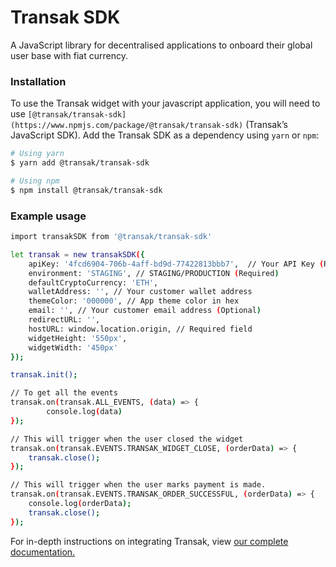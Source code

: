 # Transak SDK
 A JavaScript library for decentralised applications to onboard their global user base with fiat currency.
### Installation
To use the Transak widget with your javascript application, you will need to use `[@transak/transak-sdk](https://www.npmjs.com/package/@transak/transak-sdk)` (Transak’s  JavaScript SDK).
Add the Transak SDK as a dependency using `yarn` or `npm`:
```sh
# Using yarn
$ yarn add @transak/transak-sdk

# Using npm
$ npm install @transak/transak-sdk
```
### Example usage
```sh
import transakSDK from '@transak/transak-sdk'

let transak = new transakSDK({
    apiKey: '4fcd6904-706b-4aff-bd9d-77422813bbb7',  // Your API Key (Required)
    environment: 'STAGING', // STAGING/PRODUCTION (Required)
    defaultCryptoCurrency: 'ETH',
    walletAddress: '', // Your customer wallet address
    themeColor: '000000', // App theme color in hex
    email: '', // Your customer email address (Optional)
    redirectURL: '',
    hostURL: window.location.origin, // Required field
    widgetHeight: '550px',
    widgetWidth: '450px'
});

transak.init();

// To get all the events
transak.on(transak.ALL_EVENTS, (data) => {
		console.log(data)
});

// This will trigger when the user closed the widget
transak.on(transak.EVENTS.TRANSAK_WIDGET_CLOSE, (orderData) => {
    transak.close();
});

// This will trigger when the user marks payment is made.
transak.on(transak.EVENTS.TRANSAK_ORDER_SUCCESSFUL, (orderData) => {
    console.log(orderData);
    transak.close();
});
```

For in-depth instructions on integrating Transak, view [our complete documentation.](https://transak.com/integrate)
